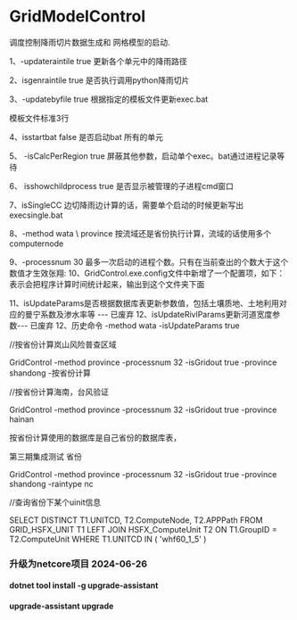 # GridModelControl
调度控制降雨切片数据生成和 网格模型的启动.

1、-updateraintile true   更新各个单元中的降雨路径

2、isgenraintile true  是否执行调用python降雨切片



3、-updatebyfile true 根据指定的模板文件更新exec.bat

模板文件标准3行



4、isstartbat false  是否启动bat 所有的单元



5、 -isCalcPerRegion true  屏蔽其他参数，启动单个exec。bat通过进程记录等待



6、 isshowchildprocess true 是否显示被管理的子进程cmd窗口

7、isSingleCC   边切降雨边计算的话，需要单个启动的时候更新写出execsingle.bat

8、-method wata \ province 按流域还是省份执行计算，流域的话使用多个computernode

9、-processnum  30    最多一次启动的进程个数。只有在当前查出的个数大于这个数值才生效张翔:
10、GridControl.exe.config文件中新增了一个配置项，如下：
    <!--//CSVLog-->
      <add key="CSVLogPath" value="\\192.168.100.100\s1-cpfs1\GridControlLog" />
表示会把程序计算时间统计起来，输出到这个文件夹下面



11、isUpdateParams是否根据数据库表更新参数值，包括土壤质地、土地利用对应的曼宁系数及渗水率等   --- 已废弃
12、isUpdateRivlParams更新河道宽度参数---  已废弃
12、历史命令
-method wata -isUpdateParams true

//按省份计算岚山风险普查区域

GridControl -method province -processnum 32 -isGridout true -province shandong   -按省份计算

//按省份计算海南，台风验证

GridControl -method province -processnum 32 -isGridout true -province hainan

按省份计算使用的数据库是自己省份的数据库表，



第三期集成测试 省份

GridControl -method province -processnum 32 -isGridout true -province shandong -raintype nc



//查询省份下某个uinit信息

SELECT DISTINCT
        T1.UNITCD,
        T2.ComputeNode,
        T2.APPPath
FROM
        GRID_HSFX_UNIT T1
LEFT JOIN HSFX_ComputeUnit T2 ON T1.GroupID = T2.ComputeUnit
WHERE
         T1.UNITCD IN (
        'whf60_1_5'
)

### 升级为netcore项目 2024-06-26

#### dotnet tool install -g upgrade-assistant

#### upgrade-assistant upgrade